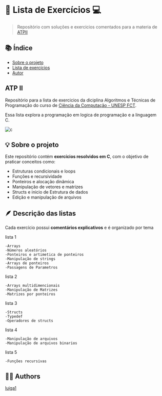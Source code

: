 
# 🧠 Lista de Exercícios 💻  
> Repositório com soluções e exercicios comentados para a materia de [ATPII](#ATP-II)


## 📚 Índice
- [Sobre o projeto](#-sobre-o-projeto)
- [Lista de exercícios](#-lista-de-exercícios)
- [Autor](#-autor)


## ATP II

Repositório para a lista de exercicios da diciplina Algoritmos e Técnicas de Programação
 do curso de [Ciência da Computação - UNESP FCT](https://www.fct.unesp.br/#!/graduacao/ciencia-da-computacao/).

Essa lista explora a programação em logica de programação e a linguagem C.

![c](https://img.shields.io/badge/C99-lightblue) 

## 💡 Sobre o projeto
Este repositório contém **exercícios resolvidos em C**, com o objetivo de praticar conceitos como:

- Estruturas condicionais e loops  
- Funções e recursividade
- Ponteiros e alocação dinâmica
- Manipulação de vetores e matrizes  
- Structs e  inicio de Estrutura de dados
- Edição e manipulação de arquivos

## 🪶 Descrição das listas

Cada exercício possui **comentários explicativos** e é organizado por tema 

lista 1

    -Arrays
    -Números aleatórios
    -Ponteiros e artimetica de ponteiros
    -Manipulação de strings
    -Arrays de ponteiros
    -Passagens de Parametros

lista 2

    -Arrays multidimencionais
    -Manipulação de Matrizes
    -Matrizes por ponteiros

lista 3

    -Structs 
    -Typedef
    -Operadores de structs

lista 4

    -Manipulação de arquivos
    -Manipulação de arquivos binarios
    
lista 5

    -Funções recursivas


## 🧑‍💻  Authors

[luiga1](https://github.com/luiga1)
